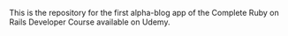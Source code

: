 This is the repository for the first alpha-blog app of the Complete Ruby on Rails Developer Course available on Udemy.